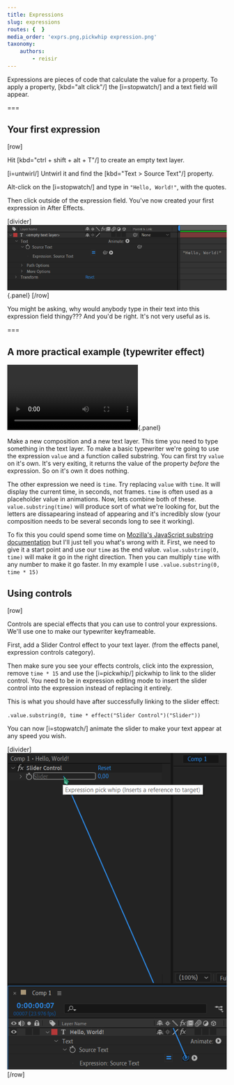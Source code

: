 ```yaml
---
title: Expressions
slug: expressions
routes: {  }
media_order: 'exprs.png,pickwhip expression.png'
taxonomy:
    authors:
        - reisir
---
```


Expressions are pieces of code that calculate the value for a property. To apply a property, [kbd="alt click"/] the [i=stopwatch/] and a text field will appear. 

===

## Your first expression

[row]

Hit [kbd="ctrl + shift + alt + T"/] to create an empty text layer. 

[i=untwirl/] Untwirl it and find the [kbd="Text > Source Text"/] property. 

Alt-click on the [i=stopwatch/] and type in `"Hello, World!"`, with the quotes. 

Then click outside of the expression field. You've now created your first expression in After Effects.

[divider]
![The "Hello, World!" expression](exprs.png "exprs"){.panel}
[/row]


You might be asking, why would anybody type in their text into this expression field thingy??? And you'd be right. It's not very useful as is. 

===

## A more practical example (typewriter effect)

![Hello, World! typewriter](hello%20world%20typewriter.mp4){.panel}

Make a new composition and a new text layer. This time you need to type something in the text layer. To make a basic typewriter we're going to use the expression `value` and a function called substring. You can first try `value` on it's own. It's very exiting, it returns the value of the property *before* the expression. So on it's own it does nothing.

The other expression we need is `time`. Try replacing `value` with `time`. It will display the current time, in seconds, not frames. `time` is often used as a placeholder value in animations. Now, lets combine both of these. `value.substring(time)` will produce sort of what we're looking for, but the letters are dissapearing instead of appearing and it's incredibly slow (your composition needs to be several seconds long to see it working).

To fix this you could spend some time on [Mozilla's JavaScript substring documentation](https://developer.mozilla.org/en-US/docs/Web/JavaScript/Reference/Global_Objects/String/substring) but I'll just tell you what's wrong with it. First, we need to give it a start point and use our `time` as the end value. `value.substring(0, time)` will make it go in the right direction. Then you can multiply `time` with any number to make it go faster. In my example I use `.value.substring(0, time * 15)`

## Using controls

[row]

Controls are special effects that you can use to control your expressions. We'll use one to make our typewriter keyframeable. 

First, add a Slider Control effect to your text layer. (from the effects panel, expression controls category).

Then make sure you see your effects controls, click into the expression, remove `time * 15` and use the [i=pickwhip/] pickwhip to link to the slider control. You need to be in expression editing mode to insert the slider control into the expression instead of replacing it entirely.

This is what you should have after successfully linking to the slider effect:

`.value.substring(0, time * effect("Slider Control")("Slider"))`

You can now [i=stopwatch/] animate the slider to make your text appear at any speed you wish.

[divider]
![pickwhip expression](pickwhip%20expression.png)
[/row]